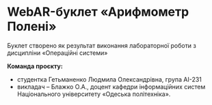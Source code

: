 # WebAR-буклет «Арифмометр Полені»
Буклет створено як результат виконання лабораторної роботи з дисципліни «Операційні системи»

**Команда проєкту:**
- студентка Гетьманенко Людмила Олександрівна, група АІ-231
- викладач – Блажко О.А., доцент кафедри інформаційних систем Національного університету «Одеська політехніка».

